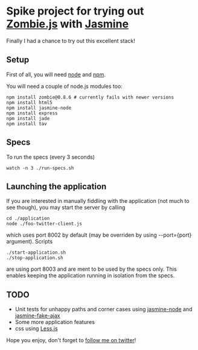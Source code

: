 Spike project for trying out [Zombie.js](http://zombie.labnotes.org/) with [Jasmine](http://pivotal.github.com/jasmine/)
===================================================

Finally I had a chance to try out this excellent stack!

## Setup

First of all, you will need [node](http://nodejs.org/) and [npm](https://github.com/isaacs/npm).

You will need a couple of node.js modules too:

    npm install zombie@0.8.6 # currently fails with newer versions
    npm install html5
    npm install jasmine-node
    npm install express
    npm install jade
    npm install tav

## Specs

To run the specs (every 3 seconds)

    watch -n 3 ./run-specs.sh

## Launching the application

If you are interested in manually fiddling with the application (not much to see though), you may start the server by calling

    cd ./application
    node ./foo-twitter-client.js

which uses port 8002 by default (may be overriden by using --port={port} argument). Scripts

    ./start-application.sh
    ./stop-application.sh

are using port 8003 and are ment to be used by the specs only. This enables keeping the application running in isolation from the specs.

## TODO

* Unit tests for unhappy paths and corner cases using [jasmine-node](https://github.com/mhevery/jasmine-node) and [jasmine-fake-ajax](https://github.com/mileskin/jasmine-fake-ajax)
* Some more application features
* css using [Less.js](http://fadeyev.net/2010/06/19/lessjs-will-obsolete-css/)

Hope you enjoy, don't forget to [follow me on twitter](http://twitter.com/mileskin)!

